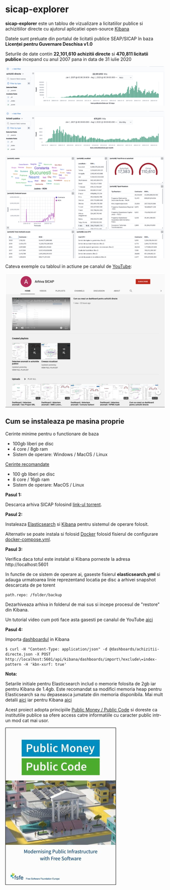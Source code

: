 # sicap-explorer

**sicap-explorer** este un tablou de vizualizare a licitatiilor publice si achizitiilor directe cu ajutorul aplicatiei open-source [Kibana](https://www.elastic.co/kibana)

Datele sunt preluate din portalul de licitatii publice SEAP/SICAP în baza **Licenței pentru Guvernare Deschisa v1.0**

Seturile de date contin **22,101,610 achizitii directe** si **470,811 licitatii publice** incepand cu anul 2007 pana in data de 31 iulie 2020

[![Achizitii directe](images/achizitii-directe.png)](#)

[![Achizitii directe](images/licitatii-publice.png)](#)

[![Dashboard](images/dashboard.png)](#)

Cateva exemple cu tabloul in actiune pe canalul de [YouTube](https://www.youtube.com/channel/UCLmNkO-z3KeZDYmkp-u2u_Q/featured):

[![Canal YouTube](images/youtube.png)](https://www.youtube.com/channel/UCLmNkO-z3KeZDYmkp-u2u_Q/featured)

## Cum se instaleaza pe masina proprie

Cerinte minime pentru o functionare de baza

- 100gb liberi pe disc
- 4 core / 8gb ram
- Sistem de operare: Windows / MacOS / Linux

<u>Cerinte recomandate</u>

- 100 gb liberi pe disc
- 8 core / 16gb ram
- Sistem de operare: MacOS / Linux

**Pasul 1:**

Descarca arhiva SICAP folosind [link-ul torrent](arhiva-sicap.torrent).

**Pasul 2:**

Instaleaza [Elasticsearch](https://www.elastic.co/guide/en/elasticsearch/reference/current/install-elasticsearch.html) si [Kibana](https://www.elastic.co/guide/en/kibana/current/install.html) pentru sistemul de operare folosit.

Alternativ se poate instala si folosid [Docker](https://docs.docker.com/engine/install/) folosid fisierul de configurare [docker-compose.yml](docker/docker-compose.yml).

**Pasul 3:**

Verifica daca totul este instalat si Kibana porneste la adresa http://localhost:5601

In functie de ce sistem de operare ai, gaseste fisierul **elasticsearch.yml** si adauga urmatoarea linie reprezentand locatia pe disc a arhivei snapshot descarcata de pe torent

```
path.repo: /folder/backup
```

Dezarhiveaza arhiva in folderul de mai sus si incepe procesul de "restore" din Kibana.

Un tutorial video cum poti face asta gasesti pe canalul de YouTube [aici](https://www.youtube.com/watch?v=piD_sQH1I98)

**Pasul 4:**

Importa [dashboardul](dashboards/achizitii-directe.json) in Kibana

```
$ curl -H "Content-Type: application/json" -d @dashboards/achizitii-directe.json -X POST http://localhost:5601/api/kibana/dashboards/import\?exclude\=index-pattern -H 'kbn-xsrf: true'
```

**Nota:**

Setarile initiale pentru Elasticsearch includ o memorie folosita de 2gb iar pentru Kibana de 1.4gb.
Este recomandat sa modifici memoria heap pentru Elasticsearch sa nu depaseasca jumatate din memoria disponibila.
Mai mult detalii [aici](https://www.elastic.co/guide/en/elasticsearch/reference/master/heap-size.html) iar pentru Kibana [aici](https://www.elastic.co/guide/en/kibana/current/production.html#memory)

Acest proiect adopta principiile [Public Money / Public Code](https://publiccode.eu/) si doreste ca institutiile publice sa ofere access catre informatiile cu caracter public intr-un mod cat mai usor.

[![Public Money / Public Code](./images/pmpc.jpg)](https://publiccode.eu/)
